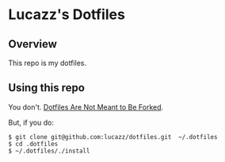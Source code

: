 # Lucazz's Dotfiles

## Overview

This repo is my dotfiles.

## Using this repo

You don't. [Dotfiles Are Not Meant to Be Forked](http://www.anishathalye.com/2014/08/03/managing-your-dotfiles/).

But, if you do:

    $ git clone git@github.com:lucazz/dotfiles.git  ~/.dotfiles
    $ cd .dotfiles
    $ ~/.dotfiles/./install 
